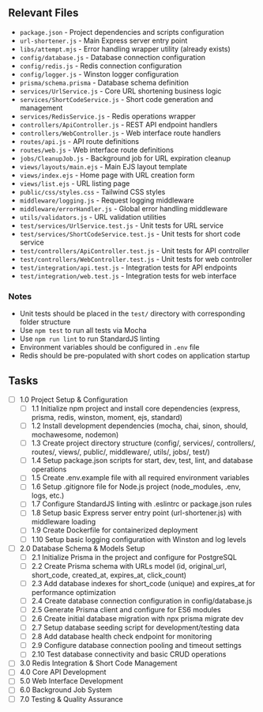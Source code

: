 ## Relevant Files

- `package.json` - Project dependencies and scripts configuration
- `url-shortener.js` - Main Express server entry point
- `libs/attempt.mjs` - Error handling wrapper utility (already exists)
- `config/database.js` - Database connection configuration
- `config/redis.js` - Redis connection configuration
- `config/logger.js` - Winston logger configuration
- `prisma/schema.prisma` - Database schema definition
- `services/UrlService.js` - Core URL shortening business logic
- `services/ShortCodeService.js` - Short code generation and management
- `services/RedisService.js` - Redis operations wrapper
- `controllers/ApiController.js` - REST API endpoint handlers
- `controllers/WebController.js` - Web interface route handlers
- `routes/api.js` - API route definitions
- `routes/web.js` - Web interface route definitions
- `jobs/CleanupJob.js` - Background job for URL expiration cleanup
- `views/layouts/main.ejs` - Main EJS layout template
- `views/index.ejs` - Home page with URL creation form
- `views/list.ejs` - URL listing page
- `public/css/styles.css` - Tailwind CSS styles
- `middleware/logging.js` - Request logging middleware
- `middleware/errorHandler.js` - Global error handling middleware
- `utils/validators.js` - URL validation utilities
- `test/services/UrlService.test.js` - Unit tests for URL service
- `test/services/ShortCodeService.test.js` - Unit tests for short code service
- `test/controllers/ApiController.test.js` - Unit tests for API controller
- `test/controllers/WebController.test.js` - Unit tests for web controller
- `test/integration/api.test.js` - Integration tests for API endpoints
- `test/integration/web.test.js` - Integration tests for web interface

### Notes

- Unit tests should be placed in the `test/` directory with corresponding folder structure
- Use `npm test` to run all tests via Mocha
- Use `npm run lint` to run StandardJS linting
- Environment variables should be configured in `.env` file
- Redis should be pre-populated with short codes on application startup

## Tasks

- [ ] 1.0 Project Setup & Configuration
  - [ ] 1.1 Initialize npm project and install core dependencies (express, prisma, redis, winston, moment, ejs, standard)
  - [ ] 1.2 Install development dependencies (mocha, chai, sinon, should, mochawesome, nodemon)
  - [ ] 1.3 Create project directory structure (config/, services/, controllers/, routes/, views/, public/, middleware/, utils/, jobs/, test/)
  - [ ] 1.4 Setup package.json scripts for start, dev, test, lint, and database operations
  - [ ] 1.5 Create .env.example file with all required environment variables
  - [ ] 1.6 Setup .gitignore file for Node.js project (node_modules, .env, logs, etc.)
  - [ ] 1.7 Configure StandardJS linting with .eslintrc or package.json rules
  - [ ] 1.8 Setup basic Express server entry point (url-shortener.js) with middleware loading
  - [ ] 1.9 Create Dockerfile for containerized deployment
  - [ ] 1.10 Setup basic logging configuration with Winston and log levels
- [ ] 2.0 Database Schema & Models Setup
  - [ ] 2.1 Initialize Prisma in the project and configure for PostgreSQL
  - [ ] 2.2 Create Prisma schema with URLs model (id, original_url, short_code, created_at, expires_at, click_count)
  - [ ] 2.3 Add database indexes for short_code (unique) and expires_at for performance optimization
  - [ ] 2.4 Create database connection configuration in config/database.js
  - [ ] 2.5 Generate Prisma client and configure for ES6 modules
  - [ ] 2.6 Create initial database migration with npx prisma migrate dev
  - [ ] 2.7 Setup database seeding script for development/testing data
  - [ ] 2.8 Add database health check endpoint for monitoring
  - [ ] 2.9 Configure database connection pooling and timeout settings
  - [ ] 2.10 Test database connectivity and basic CRUD operations
- [ ] 3.0 Redis Integration & Short Code Management
- [ ] 4.0 Core API Development
- [ ] 5.0 Web Interface Development
- [ ] 6.0 Background Job System
- [ ] 7.0 Testing & Quality Assurance
